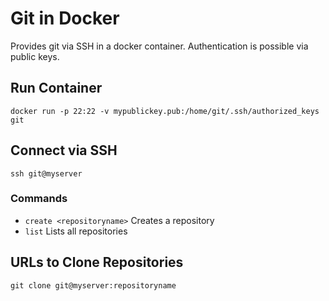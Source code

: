 # Git in Docker

Provides git via SSH in a docker container. Authentication is possible via public keys.

## Run Container

    docker run -p 22:22 -v mypublickey.pub:/home/git/.ssh/authorized_keys git

## Connect via SSH

    ssh git@myserver

### Commands

- `create <repositoryname>` Creates a repository
- `list` Lists all repositories

## URLs to Clone Repositories

    git clone git@myserver:repositoryname
